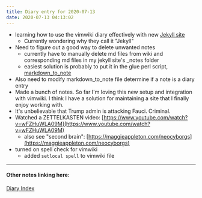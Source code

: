 ```yaml
---
title: Diary entry for 2020-07-13
date: 2020-07-13 04:13:02
---
```

* learning how to use the vimwiki diary effectively with new [Jekyll site](/Jekyll-site)
  * Currently wondering why they call it "Jekyll"
* Need to figure out a good way to delete unwanted notes
  * currently have to manually delete md files from wiki and corresponding md
    files in my jekyll site's _notes folder
  * easiest solution is probably to put it in the glue perl script,
    [markdown_to_note](/markdown_to_note)
* Also need to modify markdown_to_note file determine if a note is a diary entry
* Made a bunch of notes. So far I'm loving this new setup and integration with
  vimwiki. I think I have a solution for maintaining a site that I finally enjoy
  working with.
* It's unbelievable that Trump admin is attacking Fauci. Criminal.
* Watched a ZETTELKASTEN video:
  [https://www.youtube.com/watch?v=wFZHuWLA09M](https://www.youtube.com/watch?v=wFZHuWLA09M)
  * also see "second brain":
    [https://maggieappleton.com/neocyborgs](https://maggieappleton.com/neocyborgs)
* turned on spell check for vimwiki
  * added `setlocal spell` to vimwiki file

---
#### Other notes linking here:

[Diary Index](/diary)
